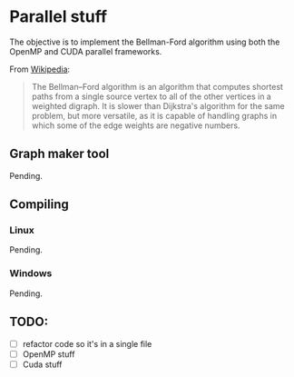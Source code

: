 # Parallel stuff

The objective is to implement the Bellman-Ford algorithm using both the OpenMP and CUDA parallel frameworks.

From [Wikipedia](https://en.wikipedia.org/wiki/Bellman%E2%80%93Ford_algorithm):

> The Bellman–Ford algorithm is an algorithm that computes shortest paths from a single source vertex to all of the other vertices in a weighted digraph.
> It is slower than Dijkstra's algorithm for the same problem, but more versatile, as it is capable of handling graphs in which some of the edge weights are negative numbers.

## Graph maker tool

Pending.

## Compiling

### Linux

Pending.

### Windows

Pending.

## TODO:

- [ ] refactor code so it's in a single file
- [ ] OpenMP stuff
- [ ] Cuda stuff
